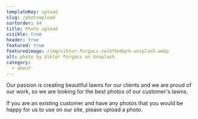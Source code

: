 ```yaml
---
templateKey: upload
slug: /photoupload
sortorder: 44
title: Photo upload 
visible: true
header: true
featured: true
featuredimage: /img/viktor-forgacs-zwl6fOnNqrk-unsplash.webp
alt: photo by Viktor Forgacs on Unsplash
category:
  - about
---
```

Our passion is creating beautiful lawns for our clients and we are proud of our work, so we are looking for the best photos of our customer's lawns. 

If you are an existing customer and have any photos that you would be happy for us to use on our site, please upload a photo.